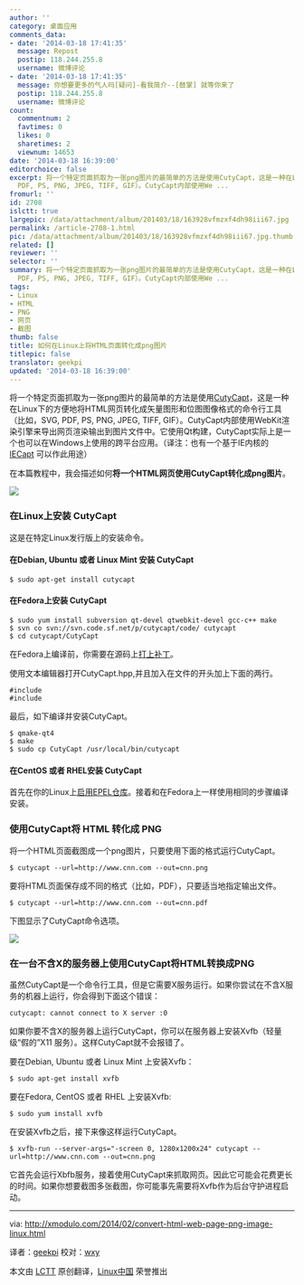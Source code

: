 ```yaml
---
author: ''
category: 桌面应用
comments_data:
- date: '2014-03-18 17:41:35'
  message: Repost
  postip: 118.244.255.8
  username: 微博评论
- date: '2014-03-18 17:41:35'
  message: 你想要更多的气人吗[疑问]-看我简介--[鼓掌] 就等你来了
  postip: 118.244.255.8
  username: 微博评论
count:
  commentnum: 2
  favtimes: 0
  likes: 0
  sharetimes: 2
  viewnum: 14653
date: '2014-03-18 16:39:00'
editorchoice: false
excerpt: 将一个特定页面抓取为一张png图片的最简单的方法是使用CutyCapt，这是一种在Linux下的方便地将HTML网页转化成矢量图形和位图图像格式的命令行工具（比如，SVG,
  PDF, PS, PNG, JPEG, TIFF, GIF）。CutyCapt内部使用We ...
fromurl: ''
id: 2708
islctt: true
largepic: /data/attachment/album/201403/18/163928vfmzxf4dh98iii67.jpg
permalink: /article-2708-1.html
pic: /data/attachment/album/201403/18/163928vfmzxf4dh98iii67.jpg.thumb.jpg
related: []
reviewer: ''
selector: ''
summary: 将一个特定页面抓取为一张png图片的最简单的方法是使用CutyCapt，这是一种在Linux下的方便地将HTML网页转化成矢量图形和位图图像格式的命令行工具（比如，SVG,
  PDF, PS, PNG, JPEG, TIFF, GIF）。CutyCapt内部使用We ...
tags:
- Linux
- HTML
- PNG
- 网页
- 截图
thumb: false
title: 如何在Linux上将HTML页面转化成png图片
titlepic: false
translator: geekpi
updated: '2014-03-18 16:39:00'
---
```


将一个特定页面抓取为一张png图片的最简单的方法是使用[CutyCapt](http://cutycapt.sourceforge.net/)，这是一种在Linux下的方便地将HTML网页转化成矢量图形和位图图像格式的命令行工具（比如，SVG, PDF, PS, PNG, JPEG, TIFF, GIF）。CutyCapt内部使用WebKit渲染引擎来导出网页渲染输出到图片文件中。它使用Qt构建，CutyCapt实际上是一个也可以在Windows上使用的跨平台应用。（译注：也有一个基于IE内核的 [IECapt](http://iecapt.sourceforge.net/) 可以作此用途）


在本篇教程中，我会描述如何**将一个HTML网页使用CutyCapt转化成png图片**。


![](/data/attachment/album/201403/18/163928vfmzxf4dh98iii67.jpg)


### 在Linux上安装 CutyCapt


这是在特定Linux发行版上的安装命令。


#### 在Debian, Ubuntu 或者 Linux Mint 安装 CutyCapt



```
$ sudo apt-get install cutycapt 

```

#### 在Fedora上安装 CutyCapt



```
$ sudo yum install subversion qt-devel qtwebkit-devel gcc-c++ make
$ svn co svn://svn.code.sf.net/p/cutycapt/code/ cutycapt
$ cd cutycapt/CutyCapt 

```

在Fedora上编译前，你需要在源码上[打上补丁](https://github.com/hoehrmann/CutyCapt/issues/3)。


使用文本编辑器打开CutyCapt.hpp,并且加入在文件的开头加上下面的两行。



```
#include 
#include 
```

最后，如下编译并安装CutyCapt。



```
$ qmake-qt4
$ make
$ sudo cp CutyCapt /usr/local/bin/cutycapt 

```

#### 在CentOS 或者 RHEL安装 CutyCapt


首先在你的Linux上[启用EPEL仓库](http://xmodulo.com/2013/03/how-to-set-up-epel-repository-on-centos.html)。接着和在Fedora上一样使用相同的步骤编译安装。


### 使用CutyCapt将 HTML 转化成 PNG


将一个HTML页面截图成一个png图片，只要使用下面的格式运行CutyCapt。



```
$ cutycapt --url=http://www.cnn.com --out=cnn.png

```

要将HTML页面保存成不同的格式（比如，PDF），只要适当地指定输出文件。



```
$ cutycapt --url=http://www.cnn.com --out=cnn.pdf

```

下图显示了CutyCapt命令选项。


![](/data/attachment/album/201403/18/163933kqfwwhlfdddokqbl.jpg)


### 在一台不含X的服务器上使用CutyCapt将HTML转换成PNG


虽然CutyCapt是一个命令行工具，但是它需要X服务运行。如果你尝试在不含X服务的机器上运行，你会得到下面这个错误：



```
cutycapt: cannot connect to X server :0

```

如果你要不含X的服务器上运行CutyCapt，你可以在服务器上安装Xvfb（轻量级“假的”X11 服务）。这样CutyCapt就不会报错了。


要在Debian, Ubuntu 或者 Linux Mint 上安装Xvfb：



```
$ sudo apt-get install xvfb 

```

要在Fedora, CentOS 或者 RHEL 上安装Xvfb:



```
$ sudo yum install xvfb 

```

在安装Xvfb之后，接下来像这样运行CutyCapt。



```
$ xvfb-run --server-args="-screen 0, 1280x1200x24" cutycapt --url=http://www.cnn.com --out=cnn.png 

```

它首先会运行Xbfb服务，接着使用CutyCapt来抓取网页。因此它可能会花费更长的时间。如果你想要截图多张截图，你可能事先需要将Xvfb作为后台守护进程启动。




---


via: <http://xmodulo.com/2014/02/convert-html-web-page-png-image-linux.html>


译者：[geekpi](https://github.com/geekpi) 校对：[wxy](https://github.com/wxy)


本文由 [LCTT](https://github.com/LCTT/TranslateProject) 原创翻译，[Linux中国](http://linux.cn/) 荣誉推出